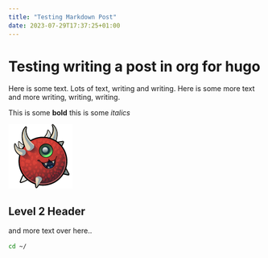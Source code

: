 ```yaml
---
title: "Testing Markdown Post"
date: 2023-07-29T17:37:25+01:00
---
```


# Testing writing a post in org for hugo

Here is some text. Lots of text, writing and writing.
Here is some more text and more writing, writing, writing.

This is some **bold** this is some *italics*

![Image 1](/static/doom-emacs-icon-128x128.png)

## Level 2 Header
and more text over here..

```sh
cd ~/
```
